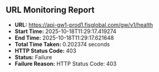 ## URL Monitoring Report

- **URL:** https://api-gw1-prod1.fisglobal.com/gw/v1/health
- **Start Time:** 2025-10-18T11:29:17.419274
- **End Time:** 2025-10-18T11:29:17.621648
- **Total Time Taken:** 0.202374 seconds
- **HTTP Status Code:** 403
- **Status:** Failure
- **Failure Reason:** HTTP Status Code: 403
